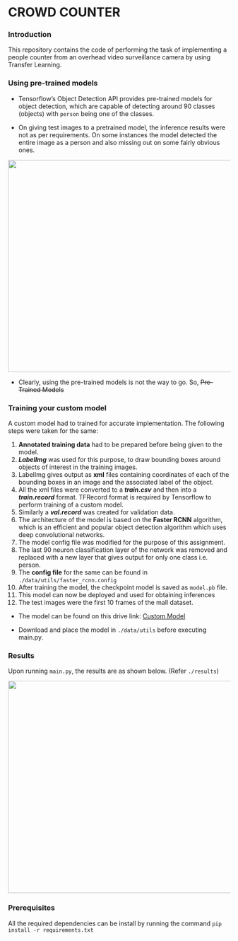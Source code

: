 # CROWD COUNTER

### Introduction

This repository contains the code of performing the task of implementing a people counter from an overhead video surveillance camera by using Transfer Learning.

### Using pre-trained models

- Tensorflow’s Object Detection API provides pre-trained models for object detection, which are capable of detecting around 90 classes (objects) with `person` being one of the classes.

- On giving test images to a pretrained model, the inference results were not as per requirements. On some instances the model detected the entire image as a person and also missing out on some fairly obvious ones.

<p align="center">
  <img src="https://github.com/darpan-jain/crowd-counter/blob/master/pretrained-results/result1.png" width="640px" height="480px"/></p>

- Clearly, using the pre-trained models is not the way to go. So, ~~Pre-Trained Models~~ 


### Training your custom model

A custom model had to trained for accurate implementation. The following steps were taken for the same:

1. **Annotated training data** had to be prepared before being given to the model.
1. ***LabelImg*** was used for this purpose, to draw bounding boxes around objects of interest in the training images.
1. LabelImg gives output as **xml** files containing coordinates of each of the bounding boxes in an image and the associated label of the object.
1. All the xml files were converted to a ***train.csv*** and then into a ***train.record*** format. TFRecord format is required by Tensorflow to perform training of a custom model.
1. Similarly a ***val.record*** was created for validation data.
1. The architecture of the model is based on the **Faster RCNN** algorithm, which is an efficient and popular object detection algorithm which uses deep convolutional networks.
1. The model config file was modified for the purpose of this assignment.
1. The last 90 neuron classification layer of the network was removed and replaced with a new layer that gives output for only one class i.e. person.
1. The **config file** for the same can be found in `./data/utils/faster_rcnn.config`
1. After training the model, the checkpoint model is saved as `model.pb` file.
1. This model can now be deployed and used for obtaining inferences
1. The test images were the first 10 frames of the mall dataset.

- The model can be found on this drive link: ​[Custom Model](https://drive.google.com/open?id=1IBgEyaASf10KUFTCbky9mtruUpyoqDWR)

- Download and place the model in `./data/utils` before executing main.py.

### Results
Upon running `main.py`, the results are as shown below. (Refer `./results`)

<p align="center">
  <img src="https://github.com/darpan-jain/crowd-counter/blob/master/results/result0003.jpg" width="640px" height="480px"/></p>

### Prerequisites
All the required dependencies can be install by running the command `pip install -r requirements.txt`
